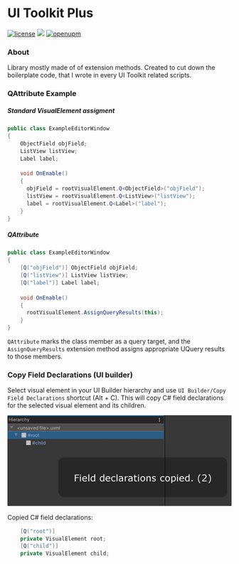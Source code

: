 # UI Toolkit Plus
[![license](https://img.shields.io/github/license/ToshikiImagawa/Variable-infinite-scroll?style=flat)](https://github.com/ToshikiImagawa/Variable-infinite-scroll/blob/master/LICENSE.md)
![](https://img.shields.io/static/v1?label=unity&message=2019.1%2B&color=blue&style=flat&logo=Unity)
[![openupm](https://img.shields.io/npm/v/com.quickeye.uitoolkitplus?label=openupm&registry_uri=https://package.openupm.com)](https://openupm.com/packages/com.quickeye.uitoolkitplus/)
### About
Library mostly made of of extension methods. Created to cut down the boilerplate code, that I wrote in every UI Toolkit related scripts.

### QAttribute Example

##### Standard VisualElement assigment
```csharp
public class ExampleEditorWindow 
{
    ObjectField objField;
    ListView listView;
    Label label;
    
    void OnEnable()
    {
      objField = rootVisualElement.Q<ObjectField>("objField");
      listView = rootVisualElement.Q<ListView>("listView");
      label = rootVisualElement.Q<Label>("label");
    }
}
```
##### QAttribute
```csharp
public class ExampleEditorWindow 
{
    [Q("objField")] ObjectField objField;
    [Q("listView")] ListView listView;
    [Q("label")] Label label;
    
    void OnEnable()
    {
      rootVisualElement.AssignQueryResults(this);
    }
}
```
`QAttribute` marks the class member as a query target, and the `AssignQueryResults` extension method assigns appropriate UQuery results to those members.

### Copy Field Declarations (UI builder)

Select visual element in your UI Builder hierarchy and use `UI Builder/Copy Field Declarations` shortcut (Alt + C).
This will copy C# field declarations for the selected visual element and its children.

![](Documentation~/CopyFieldDeclarations.jpg)

Copied C# field declarations:

```csharp
    [Q("root")]
    private VisualElement root;
    [Q("child")]
    private VisualElement child;
```

